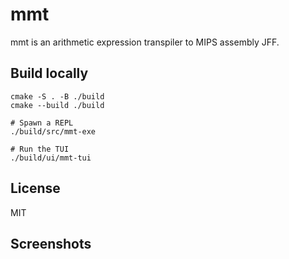 # mmt

mmt is an arithmetic expression transpiler to MIPS assembly JFF.

## Build locally

```
cmake -S . -B ./build
cmake --build ./build

# Spawn a REPL
./build/src/mmt-exe

# Run the TUI
./build/ui/mmt-tui
```

## License

MIT

## Screenshots
